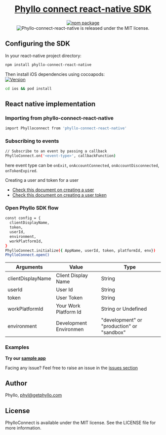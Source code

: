 <h1 align="center">
  <a href="https://docs.getphyllo.com/">
    Phyllo connect react-native SDK
  </a>
</h1>
<div align="center">

[![npm package](https://img.shields.io/npm/v/phyllo-connect-react-native.svg)](https://www.npmjs.com/package/phyllo-connect-react-native)
<img src="https://img.shields.io/badge/license-MIT-blue.svg" alt="Phyllo-connect-react-native is released under the MIT license." />

</div>

## Configuring the SDK

In your react-native project directory:

```sh
npm install phyllo-connect-react-native
```

Then install iOS dependencies using cocoapods:\
[![Version](https://img.shields.io/cocoapods/v/PhylloConnect.svg?style=flat)](http://cocoadocs.org/docsets/PhylloConnect)

```sh
cd ios && pod install
```

## React native implementation

### Importing from phyllo-connect-react-native

```sh
import Phylloconnect from 'phyllo-connect-react-native'
```

### Subscribing to events

```sh
// Subscribe to an event by passing a callback
PhylloConnect.on('<event-type>', callbackFunction)
```

here event type can be `onExit`, `onAccountConnected`, `onAccountDisconnected`, `onTokenExpired`.

Creating a user and token for a user

- [Check this document on creating a user](https://docs.getphyllo.com/docs/api-reference/b3A6MTQwNjEzNzY-create-a-user)
- [Check this document on creating a user token](https://docs.getphyllo.com/docs/api-reference/b3A6MTQwNjEzNzc-create-an-sdk-token)

### Open Phyllo SDK flow

```sh
const config = {
  clientDisplayName,
  token,
  userId,
  environment,
  workPlatformId,
}
PhylloConnect.initialize({ AppName, userId, token, platformId, env})
PhylloConnect.open()
```

| Arguments         | Value                  | Type                                       |
| ----------------- | ---------------------- | ------------------------------------------ |
| clientDisplayName | Client Display Name    | String                                     |
| userId            | User Id                | String                                     |
| token             | User Token             | String                                     |
| workPlatformId    | Your Work Platform Id  | String or Undefined                        |
| environment       | Development Environmen | "development" or "production" or "sandbox" |

### Examples

<b>Try our [sample app](https://github.com/getphyllo/phyllo-connect-reactnative/tree/release-v0.0.1/example)
</b>

Facing any issue? Feel free to raise an issue in the [issues section](<(https://github.com/getphyllo/phyllo-connect-reactnative/issues)>)

## Author

Phyllo, phyl@getphyllo.com

## License

PhylloConnect is available under the MIT license. See the LICENSE file for more information.
